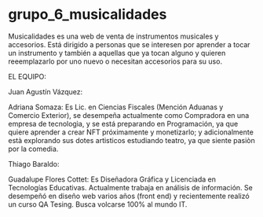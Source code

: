 # grupo_6_musicalidades

Musicalidades es una web de venta de instrumentos musicales y accesorios. Está dirigido a personas que se interesen por aprender a tocar un instrumento y también a aquellas que ya tocan alguno y quieren reeemplazarlo por uno nuevo o necesitan accesorios para su uso.

EL EQUIPO:

Juan Agustín Vázquez: 

Adriana Somaza: Es Lic. en Ciencias Fiscales (Mención Aduanas y Comercio Exterior), se desempeña actualmente como Compradora en una empresa de tecnologìa, y se está preparando en Programación, ya que quiere aprender a crear NFT próximamente y monetizarlo; y adicionalmente està explorando sus dotes artisticos estudiando teatro, ya que siente pasiòn por la comedia. 

Thiago Baraldo:

Guadalupe Flores Cottet: Es Diseñadora Gráfica y Licenciada en Tecnologías Educativas. Actualmente trabaja en análisis de información. Se desempeñó en diseño web varios años (front end) y recientemente realizó un curso QA Tesing. Busca volcarse 100% al mundo IT.
